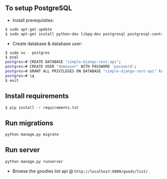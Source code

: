 ## To setup PostgreSQL

* Install prerequisites:

```bash
$ sudo apt-get update
$ sudo apt-get install python-dev libpq-dev postgresql postgresql-contrib
```

* Create database & database user: 

```bash
$ sudo su - postgres
$ psql
postgres=# CREATE DATABASE "simple-django-rest-api";
postgres=# CREATE USER "demouser" WITH PASSWORD 'password';
postgres=# GRANT ALL PRIVILEGES ON DATABASE "simple-django-rest-api" to "demouser";
postgres=# \q
$ exit
```

## Install requirements

```bash
$ pip install -r requirements.txt
```

## Run migrations

```python
python manage.py migrate
```

## Run server

```python
python manage.py runserver
```

* Browse the goodies list api @ `http://localhost:8000/goods/list/`
